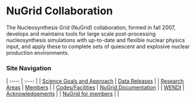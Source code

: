 # NuGrid Collaboration

The Nucleosynthesis Grid (NuGrid) collaboration, formed in fall 2007, develops
and maintains tools for large scale post-processing nucleosynthesis simulations
with up-to-date and flexible nuclear physics input, and apply these to complete
sets of quiescent and explosive nuclear production environments.


### Site Navigation

 | :---:                                               | :---:                           | 
 | [Science Goals and Approach](content/science_goals) | [Data Releases](content/data)   | 
 | [Research Areas](content/research_areas)            | [Members](content/members)      | 
 | [Codes/Facilities](content/codes_collab)            | [NuGrid Documentation](content/NuGridDoc/NuGridDoc_index.md) | 
 | [WENDI](content/wendi)  | [Acknowledgements](content/ack)           |
 | [NuGrid for members](https://github.com/NuGrid/NuGrid-for-Members) | |
